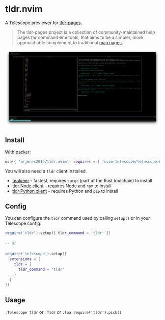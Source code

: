 # tldr.nvim

A Telescope previewer for [tldr-pages](https://github.com/tldr-pages).

>The tldr-pages project is a collection of community-maintained help pages for command-line tools, that aims to be a simpler, more approachable complement to traditional [man pages](https://en.wikipedia.org/wiki/Man_page).

![screenshot](./assets/screencap.png)

## Install

With packer:

```lua
use({ 'mrjones2014/tldr.nvim', requires = { 'nvim-telescope/telescope.nvim' } })
```

You will also need a `tldr` client installed.

- [tealdeer](https://github.com/dbrgn/tealdeer) - fastest, requires `cargo` (part of the Rust toolchain) to install
- [tldr Node client](https://github.com/tldr-pages/tldr-node-client) - requires Node and `npm` to install
- [tldr Python client](https://github.com/tldr-pages/tldr-python-client) - requires Python and `pip` to install

## Config

You can configure the `tldr` command used by calling `setup()` or in your Telescope config:

```lua
require('tldr').setup({ tldr_command = 'tldr' })

-- or

require('telescope').setup({
  extensions = {
    tldr = {
      tldr_command = 'tldr'
    }
  }
})
```

## Usage

`:Telescope tldr` or `:Tldr` or `:lua require('tldr').pick()`
